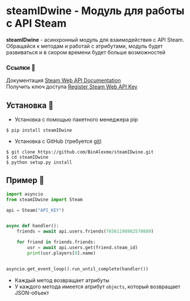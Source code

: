 # steamIDwine - Модуль для работы с API Steam
**steamIDwine** - асинхронный модуль для взаимодействия с API Steam. \
Обращайся к методам и работай с атрибутами, модуль будет развиваться и в скором времени будет больше возможностей

### Ссылки 🔗
Документация [Steam Web API Documentation](https://steamcommunity.com/dev) \
Получить ключ доступа [Register Steam Web API Key](https://steamcommunity.com/dev/apikey)

## Установка 💾
- Установка с помощью пакетного менеджера pip
```
$ pip install steamIDwine
```
- Установка с GitHub (требуется [git](https://git-scm.com/downloads))
```
$ git clone https://github.com/BinAlexme/steamIDwine.git
$ cd steamIDwine
$ python setup.py install
```

## Пример 👀
```py
import asyncio
from steamIDwine import Steam

api = Steam("API_KEY")


async def handler():
    friends = await api.users.friends(76561198982570889)

    for friend in friends.friends:
        usr = await api.users.get(friend.steam_id)
        print(usr.players[0].name)


asyncio.get_event_loop().run_until_complete(handler())
```

- Каждый метод возвращает атрибуты
- У каждого метода имеется атрибут `objects`, который возвращает JSON-объект
